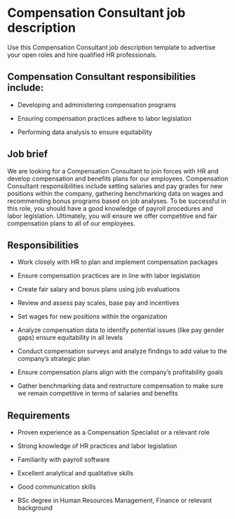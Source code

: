 # Compensation Consultant job description
Use this Compensation Consultant job description template to advertise your open roles and hire qualified HR professionals.


## Compensation Consultant responsibilities include:
* Developing and administering compensation programs

* Ensuring compensation practices adhere to labor legislation

* Performing data analysis to ensure equitability



## Job brief

We are looking for a Compensation Consultant to join forces with HR and develop compensation and benefits plans for our employees.
Compensation Consultant responsibilities include setting salaries and pay grades for new positions within the company, gathering benchmarking data on wages and recommending bonus programs based on job analyses. To be successful in this role, you should have a good knowledge of payroll procedures and labor legislation.
Ultimately, you will ensure we offer competitive and fair compensation plans to all of our employees.


## Responsibilities

* Work closely with HR to plan and implement compensation packages

* Ensure compensation practices are in line with labor legislation

* Create fair salary and bonus plans using job evaluations

* Review and assess pay scales, base pay and incentives

* Set wages for new positions within the organization

* Analyze compensation data to identify potential issues (like pay gender gaps) ensure equitability in all levels

* Conduct compensation surveys and analyze findings to add value to the company’s strategic plan

* Ensure compensation plans align with the company’s profitability goals

* Gather benchmarking data and restructure compensation to make sure we remain competitive in terms of salaries and benefits


## Requirements

* Proven experience as a Compensation Specialist or a relevant role

* Strong knowledge of HR practices and labor legislation

* Familiarity with payroll software

* Excellent analytical and qualitative skills

* Good communication skills

* BSc degree in Human Resources Management, Finance or relevant background
